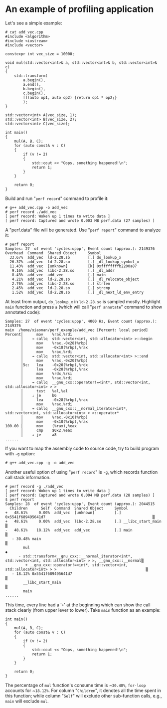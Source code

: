 # An example of profiling application

Let's see a simple example:  

	# cat add_vec.cpp
	#include <algorithm>
	#include <iostream>
	#include <vector>
	
	constexpr int vec_size = 10000;
	
	void mul(std::vector<int>& a, std::vector<int>& b, std::vector<int>& c)
	{
	    std::transform(
	        a.begin(),
	        a.end(),
	        b.begin(),
	        c.begin(),
	        [](auto op1, auto op2) {return op1 * op2;}
	        );
	}
	
	std::vector<int> A(vec_size, 1);
	std::vector<int> B(vec_size, 2);
	std::vector<int> C(vec_size);
	
	int main()
	{
	    mul(A, B, C);
	    for (auto const& v : C)
	    {
	        if (v != 2)
	        {
	            std::cout << "Oops, something happened!\n";
	            return 1;
	        }
	    }
	
	    return 0;
	}

Build and run "`perf record`" command to profile it:  

	# g++ add_vec.cpp -o add_vec
	# perf record ./add_vec
	[ perf record: Woken up 1 times to write data ]
	[ perf record: Captured and wrote 0.003 MB perf.data (27 samples) ]

A "perf.data" file will be generated. Use "`perf report`" command to analyze it:  

	# perf report
	Samples: 27  of event 'cycles:uppp', Event count (approx.): 2149376
	Overhead  Command  Shared Object     Symbol
	  33.67%  add_vec  ld-2.28.so        [.] do_lookup_x
	  26.37%  add_vec  ld-2.28.so        [.] _dl_lookup_symbol_x
	  11.43%  add_vec  [unknown]         [k] 0xffffffffb2200a87
	   9.16%  add_vec  libc-2.28.so      [.] _dl_addr
	   8.43%  add_vec  add_vec           [.] main
	   4.21%  add_vec  ld-2.28.so        [.] _dl_relocate_object
	   2.76%  add_vec  libc-2.28.so      [.] strlen
	   2.45%  add_vec  ld-2.28.so        [.] strcmp
	   1.52%  add_vec  ld-2.28.so        [.] _dl_next_ld_env_entry
	
At least from output, `do_lookup_x` in `ld-2.28.so` is sampled mostly. Highlight `main` function and press `a` (which will call "`perf annotate`" command to show annotated code):  

	Samples: 27  of event 'cycles:uppp', 4000 Hz, Event count (approx.): 2149376
	main  /home/xiaonan/perf_example/add_vec [Percent: local period]
	Percent│      mov    %rax,%rdi
	       │    → callq  std::vector<int, std::allocator<int> >::begin
	       │      mov    %rax,-0x28(%rbp)
	       │      mov    -0x18(%rbp),%rax
	       │      mov    %rax,%rdi
	       │    → callq  std::vector<int, std::allocator<int> >::end
	       │      mov    %rax,-0x20(%rbp)
	       │5c:   lea    -0x20(%rbp),%rdx
	       │      lea    -0x28(%rbp),%rax
	       │      mov    %rdx,%rsi
	       │      mov    %rax,%rdi
	       │    → callq  __gnu_cxx::operator!=<int*, std::vector<int, std::allocator<int> > >
	       │      test   %al,%al
	       │    ↓ je     b6
	       │      lea    -0x28(%rbp),%rax
	       │      mov    %rax,%rdi
	       │    → callq  __gnu_cxx::__normal_iterator<int*, std::vector<int, std::allocator<int> > >::operator*
	       │      mov    %rax,-0x10(%rbp)
	       │      mov    -0x10(%rbp),%rax
	100.00 │      mov    (%rax),%eax
	       │      cmp    $0x2,%eax
	       │    ↓ je     a8
	......

If you want to map the assembly code to source code, try to build program with `-g` option:  

	# g++ add_vec.cpp -g -o add_vec

Another useful option of using "`perf record`" is `-g`, which records function call stack information.

	# perf record -g ./add_vec
	[ perf record: Woken up 1 times to write data ]
	[ perf record: Captured and wrote 0.004 MB perf.data (28 samples) ]
	$ perf report
	Samples: 28  of event 'cycles:uppp', Event count (approx.): 2044515
	  Children      Self  Command  Shared Object     Symbol
	+   48.61%     0.00%  add_vec  [unknown]         [.] 0x5541f689495641d7                                                ▒
	+   48.61%     0.00%  add_vec  libc-2.28.so      [.] __libc_start_main                                                 ▒
	-   48.61%    18.12%  add_vec  add_vec           [.] main                                                              ▒
	   - 30.48% main                                                                                                       ▒
	        mul                                                                                                            ◆
	      - std::transform<__gnu_cxx::__normal_iterator<int*, std::vector<int, std::allocator<int> > >, __gnu_cxx::__normal▒
	         + __gnu_cxx::operator!=<int*, std::vector<int, std::allocator<int> > >                                        ▒
	   - 18.12% 0x5541f689495641d7                                                                                         ▒
	        __libc_start_main                                                                                              ▒
	        main   
	......

This time, every line had a '`+`' at the beginning which can show the call stack clearly (from upper lever to lower). Take `main` function as an example:  

	int main()
	{
	    mul(A, B, C);
	    for (auto const& v : C)
	    {
	        if (v != 2)
	        {
	            std::cout << "Oops, something happened!\n";
	            return 1;
	        }
	    }
	
	    return 0;
	}
The percentage of `mul` function's consume time is ~`30.48%`, `for-loop` accounts for ~`18.12%`. For column "`Children`", it denotes all the time spent in this function; while column "`Self`" will exclude other sub-function calls, e.g., `main` will exclude `mul`.